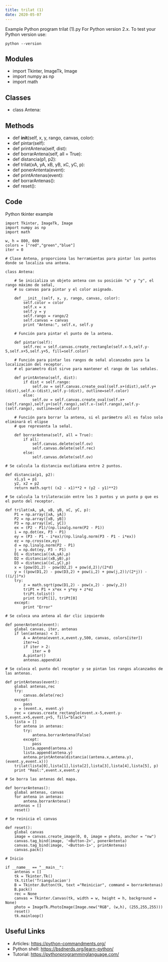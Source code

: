 ```yaml
---
title: trilat (1)
date: 2020-05-07
---
```

Example Python program trilat (1).py
For Python version 2.x.
To test your Python version use:

    python --version

## Modules

* import Tkinter, ImageTk, Image
* import numpy as np
* import math

## Classes

* class Antena:

## Methods

* def __init__(self, x, y, rango, canvas, color):
* def pintar(self):
* def printAntena(self, dist):
* def borrarAntena(self, all = True):
* def distancia(p1, p2):
* def trilat(xA, yA, xB, yB, xC, yC, p):
* def ponerAntenta(event):
* def printAntenas(event):
* def borrarAntenas():
* def reset():

## Code

Python tkinter example

    import Tkinter, ImageTk, Image
    import numpy as np
    import math
    
    w, h = 800, 600
    colors = ["red","green","blue"]
    iter = 0
    
    # Clase Antena, proporciona las herramientas para pintar los puntos donde se localiza una antena.
    
    class Antena:
        
        # Se inicializa un objeto antena con su posición "x" y "y", el rango máximo de señal,
        # su canvas para pintar y el color asignado.
        
        def __init__(self, x, y, rango, canvas, color):
            self.color = color
            self.x = x
            self.y = y
            self.rango = rango/2
            self.canvas = canvas
            print "Antena:", self.x, self.y
    
        # Función para pintar el punto de la antena.
        
        def pintar(self):
            self.rec = self.canvas.create_rectangle(self.x-5,self.y-5,self.x+5,self.y+5, fill=self.color)
        
        # Función para pintar los rangos de señal alcanzados para la localización del receptor.
        # el parametro dist sirve para mantener el rango de las señales.
        
        def printAntena(self, dist):
            if dist < self.rango:
                self.ov = self.canvas.create_oval(self.x+(dist),self.y+(dist),self.x-(dist),self.y-(dist), outline=self.color)
            else:
                self.ov = self.canvas.create_oval(self.x+(self.rango),self.y+(self.rango),self.x-(self.rango),self.y-(self.rango), outline=self.color)
        
        # Función para borrar la antena, si el parámetro all es falso solo eliminará el elipse
        # que representa la señal.
    
        def borrarAntena(self, all = True):
            if all:
                self.canvas.delete(self.ov)
                self.canvas.delete(self.rec)
            else:
                self.canvas.delete(self.ov)
    
    # Se calcula la distancia euclidiana entre 2 puntos.
    
    def distancia(p1, p2):
        x1,y1 = p1
        y2, x2 = p2
        return math.sqrt( (x2 - x1)**2 + (y2 - y1)**2)
    
    # Se calcula la trilateración entre los 3 puntos y un punto p que es el punto del receptor.
    
    def trilat(xA, yA, xB, yB, xC, yC, p):
        P1 = np.array([xA, yA])
        P2 = np.array([xB, yB])
        P3 = np.array([xC, yC])
        ex = (P2 - P1)/(np.linalg.norm(P2 - P1))
        i = np.dot(ex, P3 - P1)
        ey = (P3 - P1 - i*ex)/(np.linalg.norm(P3 - P1 - i*ex))
        ez = np.cross(ex,ey)
        d = np.linalg.norm(P2 - P1)
        j = np.dot(ey, P3 - P1)
        D1 = distancia((xA,yA),p)
        D2 = distancia((xB,yB),p)
        D3 = distancia((xC,yC),p)
        x = (pow(D1,2) - pow(D2,2) + pow(d,2))/(2*d)
        y = ((pow(D1,2) - pow(D3,2) + pow(i,2) + pow(j,2))/(2*j)) - ((i/j)*x)
        try:
            z = math.sqrt(pow(D1,2) - pow(x,2) - pow(y,2))
            triPt = P1 + x*ex + y*ey + z*ez
            triPt.tolist()
            print triPt[1], triPt[0]
        except:
            print "Error"
    
    # Se coloca una antena al dar clic izquierdo
    
    def ponerAntenta(event):
        global canvas, iter, antenas
        if len(antenas) < 3:
            A = Antena(event.x,event.y,500, canvas, colors[iter])
            iter+=1
            if iter > 2:
                iter = 0
            A.pintar()
            antenas.append(A)
    
    # Se coloca el punto del receptor y se pintan los rangos alcanzados de las antenas.
    
    def printAntenas(event):
        global antenas,rec
        try:
            canvas.delete(rec)
        except:
            pass
        p = (event.x, event.y)
        rec = canvas.create_rectangle(event.x-5,event.y-5,event.x+5,event.y+5, fill="black")
        lista = []
        for antena in antenas:
            try:
                antena.borrarAntena(False)
            except:
                pass
            lista.append(antena.x)
            lista.append(antena.y)
            antena.printAntena(distancia((antena.x,antena.y),(event.y,event.x)))
        trilat(lista[0],lista[1],lista[2],lista[3],lista[4],lista[5], p)
        print "Real:",event.x,event.y
    
    # Se borra las antenas del mapa.
    
    def borrarAntenas():
        global antenas, canvas
        for antena in antenas:
            antena.borrarAntena()
        antenas = []
        reset()
    
    # Se reinicia el canvas
    
    def reset():
        global canvas
        image = canvas.create_image(0, 0, image = photo, anchor = "nw")
        canvas.tag_bind(image, '<Button-2>', ponerAntenta)
        canvas.tag_bind(image, '<Button-1>', printAntenas)
        canvas.pack()
    
    # Inicio
    
    if __name__ == "__main__":
        antenas = []
        tk = Tkinter.Tk()
        tk.title('Triangulacion')
        B = Tkinter.Button(tk, text ="Reiniciar", command = borrarAntenas)
        B.pack()
        rec = None
        canvas = Tkinter.Canvas(tk, width = w, height = h, background = None)
        photo = ImageTk.PhotoImage(Image.new("RGB", (w,h), (255,255,255)))
        reset()
        tk.mainloop()

## Useful Links

- Articles: https://python-commandments.org/
- Python shell: https://bsdnerds.org/learn-python/
- Tutorial: https://pythonprogramminglanguage.com/
